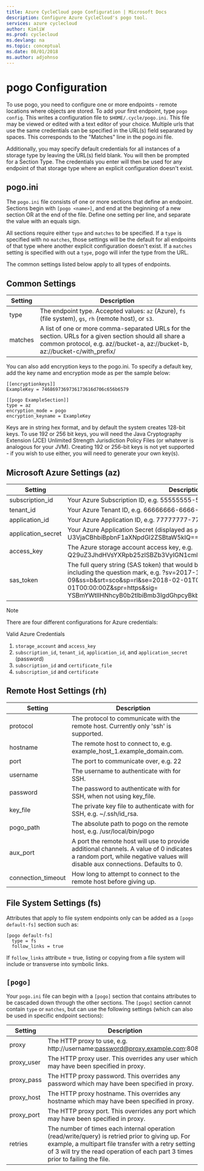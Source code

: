```yaml
---
title: Azure CycleCloud pogo Configuration | Microsoft Docs
description: Configure Azure CycleCloud's pogo tool.
services: azure cyclecloud
author: KimliW
ms.prod: cyclecloud
ms.devlang: na
ms.topic: conceptual
ms.date: 08/01/2018
ms.author: adjohnso
---
```


# pogo Configuration

To use pogo, you need to configure one or more endpoints - remote
locations where objects are stored. To add your first endpoint, type
`pogo config`. This writes a configuration file to
`$HOME/.cycle/pogo.ini`. This file may be viewed or edited with a text
editor of your choice. Multiple urls that use the same credentials can
be specified in the URL(s) field separated by spaces. This corresponds
to the "Matches" line in the pogo.ini file.

Additionally, you may specify default credentials for all instances of a
storage type by leaving the URL(s) field blank. You will then be
prompted for a Section Type. The credentials you enter will then be used
for any endpoint of that storage type where an explicit configuration
doesn't exist.

## pogo.ini

The `pogo.ini` file consists of one or more sections that define an
endpoint. Sections begin with `[pogo <name>]`, and end at the beginning
of a new section OR at the end of the file. Define one setting per line,
and separate the value with an equals sign.

All sections require either `type` and `matches` to be specified. If a
`type` is specified with no `matches`, those settings will be the
default for all endpoints of that type where another explicit
configuration doesn't exist. If a `matches` setting is specified with
out a `type`, pogo will infer the type from the URL.

The common settings listed below apply to all types of endpoints.

## Common Settings

| Setting     | Description                                                                                                                                                                                                                                |
| ----------- | ------------------------------------------------------------------------------------------------------------------------------------------------------------------------------------------------------------------------------------------ |
| type        | The endpoint type. Accepted values: `az` (Azure), `fs` (file system), `gs`, `rh` (remote host), or `s3`.                                                                                                                 |
| matches     | A list of one or more comma-separated URLs for the section. URLs for a given section should all share a common protocol, e.g. az//bucket-a, az://bucket-b, az://bucket-c/with_prefix/                                                      |

You can also add encryption keys to the pogo.ini. To specify a default
key, add the key name and encryption mode as per the sample below:

``` pogo-ini
[[encryptionkeys]]
ExampleKey = 7468697369736173616d706c656b6579

[[pogo ExampleSection]]
type = az
encryption_mode = pogo
encryption_keyname = ExampleKey
```

Keys are in string hex format, and by default the system creates 128-bit
keys. To use 192 or 256 bit keys, you will need the Java Cryptography
Extension (JCE) Unlimited Strength Jurisdiction Policy Files (or
whatever is analogous for your JVM). Creating 192 or 256-bit keys is not
yet supported - if you wish to use either, you will need to generate
your own key(s).

## Microsoft Azure Settings (az)

| Setting             | Description                                                                                                                                                                                                   |
| ------------------- | ------------------------------------------------------------------------------------------------------------------------------------------------------------------------------------------------------------- |
| subscription_id     | Your Azure Subscription ID, e.g. 55555555-5555-5555-5555-555555555555                                                                                                                                         |
| tenant_id           | Your Azure Tenant ID, e.g. 66666666-6666-6666-6666-666666666666                                                                                                                                               |
| application_id      | Your Azure Application ID, e.g. 77777777-7777-7777-7777-777777777777                                                                                                                                          |
| application_secret  | Your Azure Application Secret (displayed as `password`), e.g. U3VjaCBhbiBpbnF1aXNpdGl2ZSBtaW5kIQ==                                                                                                                                      |
| access_key          | The Azure storage account access key, e.g. Q29uZ3JhdHVsYXRpb25zISBZb3VyIGN1cmlvc2l0eSBrbm93cyBubyBib3VuZHMh                                                                                                   |
| sas_token  | The full query string (SAS token) that would be appended to the end of a url including the question mark, e.g. ?sv=2017-11-09&ss=b&srt=sco&sp=rl&se=2018-02-01T00:00:00Z&st=2018-01-01T00:00:00Z&spr=https&sig= YSBmYWtlIHNhcyB0b2tlbiBmb3IgdGhpcyBkb2MgICA%3D                                                                                                                                   |

>[!Note]
>There are four different configurations for Azure credentials:

Valid Azure Credentials

1.  `storage_account` and `access_key`
2.  `subscription_id`, `tenant_id`, `application_id`, and
    `application_secret` (password)
3.  `subscription_id` and `certificate_file`
4.  `subscription_id` and `certificate`


## Remote Host Settings (rh)

| Setting             | Description                                                                                                                                                              |
| ------------------- | ------------------------------------------------------------------------------------------------------------------------------------------------------------------------ |
| protocol            | The protocol to communicate with the remote host. Currently only 'ssh' is supported.                                                                                     |
| hostname            | The remote host to connect to, e.g. example_host_1.example_domain.com.                                                                                                   |
| port                | The port to communicate over, e.g. 22                                                                                                                                    |
| username            | The username to authenticate with for SSH.                                                                                                                               |
| password            | The password to authenticate with for SSH, when not using key_file.                                                                                                      |
| key_file            | The private key file to authenticate with for SSH, e.g. ~/.ssh/id_rsa.                                                                                                   |
| pogo_path           | The absolute path to pogo on the remote host, e.g. /usr/local/bin/pogo                                                                                                   |
| aux_port            | A port the remote host will use to provide additional channels. A value of 0 indicates a random port, while negative values will disable aux connections. Defaults to 0. |
| connection_timeout  | How long to attempt to connect to the remote host before giving up.                                                                                                      |

## File System Settings (fs)

Attributes that apply to file system endpoints only can be added as a
`[pogo default-fs]` section such as:

``` pogo-ini
[pogo default-fs]
  type = fs
  follow_links = true
```

If `follow_links` attribute = true, listing or copying from a file
system will include or transverse into symbolic links.

## `[pogo]`

Your `pogo.ini` file can begin with a `[pogo]` section that contains
attributes to be cascaded down through the other sections. The `[pogo]`
section cannot contain `type` or `matches`, but can use the following
settings (which can also be used in specific endpoint sections):

| Setting     | Description                                                                                                                                                                                                                                |
| ----------- | ------------------------------------------------------------------------------------------------------------------------------------------------------------------------------------------------------------------------------------------ |
| proxy       | The HTTP proxy to use, e.g. http://username:password@proxy.example.com:8080                                                                                                                                                                |
| proxy_user  | The HTTP proxy user. This overrides any user which may have been specified in proxy.                                                                                                                                                       |
| proxy_pass  | The HTTP proxy password. This overrides any password which may have been specified in proxy.                                                                                                                                               |
| proxy_host  | The HTTP proxy hostname. This overrides any hostname which may have been specified in proxy.                                                                                                                                               |
| proxy_port  | The HTTP proxy port. This overrides any port which may have been specified in proxy.                                                                                                                                                       |
| retries     | The number of times each internal operation (read/write/query) is retried prior to giving up. For example, a multipart file transfer with a retry setting of 3 will try the read operation of each part 3 times prior to failing the file. |
